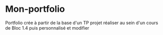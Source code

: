 # Mon-portfolio
Portfolio crée à partir de la base d'un TP projet réaliser au sein d'un cours de Bloc 1.4 puis personnalisé et modifier
